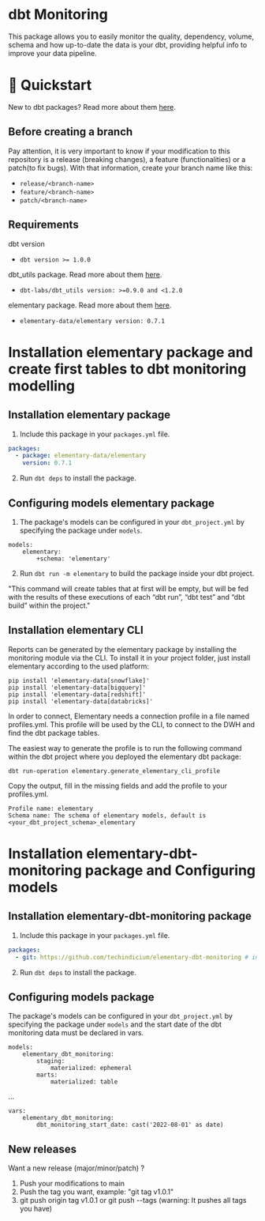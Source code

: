 # dbt Monitoring

This package allows you to easily monitor the quality, dependency, volume, schema and how up-to-date the data is your dbt, providing helpful info to improve your data pipeline.


# :running: Quickstart

New to dbt packages? Read more about them [here](https://docs.getdbt.com/docs/building-a-dbt-project/package-management/).

## Before creating a branch

Pay attention, it is very important to know if your modification to this repository is a release (breaking changes), a feature (functionalities) or a patch(to fix bugs).
With that information, create your branch name like this:

* ```release/<branch-name>```
* ```feature/<branch-name> ```
* ```patch/<branch-name>```

## Requirements
dbt version
* ```dbt version >= 1.0.0```

dbt_utils package. Read more about them [here](https://hub.getdbt.com/dbt-labs/dbt_utils/latest/).
* ```dbt-labs/dbt_utils version: >=0.9.0 and <1.2.0``` 

elementary package. Read more about them [here](https://docs.elementary-data.com/quickstart-cli).
* ``` elementary-data/elementary version: 0.7.1 ```

# Installation elementary package and create first tables to dbt monitoring modelling

## Installation elementary package

1. Include this package in your `packages.yml` file.
```yaml
packages:
  - package: elementary-data/elementary
    version: 0.7.1
```

2. Run `dbt deps` to install the package.

## Configuring models elementary package

1. The package's models can be configured in your `dbt_project.yml` by specifying the package under `models`.

```
models:
    elementary:
        +schema: 'elementary'
```

2. Run `dbt run -m elementary` to build the package inside your dbt project.

"This command will create tables that at first will be empty, but will be fed with the results of these executions of each “dbt run”, “dbt test” and “dbt build” within the project." 

## Installation elementary CLI

Reports can be generated by the elementary package by installing the monitoring module via the CLI. To install it in your project folder, just install elementary according to the used platform:

```
pip install 'elementary-data[snowflake]'
pip install 'elementary-data[bigquery]'
pip install 'elementary-data[redshift]'
pip install 'elementary-data[databricks]'
```

In order to connect, Elementary needs a connection profile in a file named profiles.yml. This profile will be used by the CLI, to connect to the DWH and find the dbt package tables.

The easiest way to generate the profile is to run the following command within the dbt project where you deployed the elementary dbt package:

```
dbt run-operation elementary.generate_elementary_cli_profile
```

Copy the output, fill in the missing fields and add the profile to your profiles.yml. 

```
Profile name: elementary
Schema name: The schema of elementary models, default is <your_dbt_project_schema>_elementary
```

# Installation elementary-dbt-monitoring package and Configuring models

## Installation elementary-dbt-monitoring package

1. Include this package in your `packages.yml` file.
```yaml
packages:
  - git: https://github.com/techindicium/elementary-dbt-monitoring # insert git SSH URL
```

2. Run `dbt deps` to install the package.

## Configuring models package

The package's models can be configured in your `dbt_project.yml` by specifying the package under `models` and the start date of the dbt monitoring data must be declared in vars.

```
models:
    elementary_dbt_monitoring:
        staging:
            materialized: ephemeral
        marts:
            materialized: table
```
...

```
vars:
    elementary_dbt_monitoring:
        dbt_monitoring_start_date: cast('2022-08-01' as date)
```
## New releases

Want a new release (major/minor/patch) ?
1. Push your modifications to main
2. Push the tag you want, example: "git tag v1.0.1"
3. git push origin tag v1.0.1 or git push --tags (warning: It pushes all tags you have)
